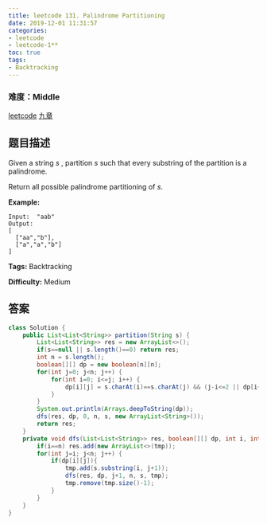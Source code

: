 ```yaml
---
title: leetcode 131. Palindrome Partitioning
date: 2019-12-01 11:31:57
categories:
- leetcode
- leetcode-1**
toc: true
tags:
- Backtracking
---
```

### 难度：Middle

<a href="https://leetcode.com/problems/palindrome-partitioning/">leetcode</a>
<a href="https://www.jiuzhang.com/solution/palindrome-partitioning/">九章</a>
## 题目描述
Given a string _s_ , partition _s_ such that every substring of the partition
is a palindrome.

Return all possible palindrome partitioning of _s_.

**Example:**
        
    Input:  "aab"
    Output:
    [
      ["aa","b"],
      ["a","a","b"]
    ]
    


**Tags:** Backtracking

**Difficulty:** Medium
## 答案
<!--more-->
```java
class Solution {
    public List<List<String>> partition(String s) {
        List<List<String>> res = new ArrayList<>();
        if(s==null || s.length()==0) return res;
        int n = s.length();
        boolean[][] dp = new boolean[n][n];
        for(int j=0; j<n; j++) {
            for(int i=0; i<=j; i++) {
                dp[i][j] = s.charAt(i)==s.charAt(j) && (j-i<=2 || dp[i+1][j-1]);
            }
        }
        System.out.println(Arrays.deepToString(dp));
        dfs(res, dp, 0, n, s, new ArrayList<String>());
        return res;
    }
    private void dfs(List<List<String>> res, boolean[][] dp, int i, int n, String s, ArrayList<String> tmp) {
        if(i==n) res.add(new ArrayList<>(tmp));
        for(int j=i; j<n; j++) {
            if(dp[i][j]){
                tmp.add(s.substring(i, j+1));
                dfs(res, dp, j+1, n, s, tmp);
                tmp.remove(tmp.size()-1);
            }
        }
    }
}
```
